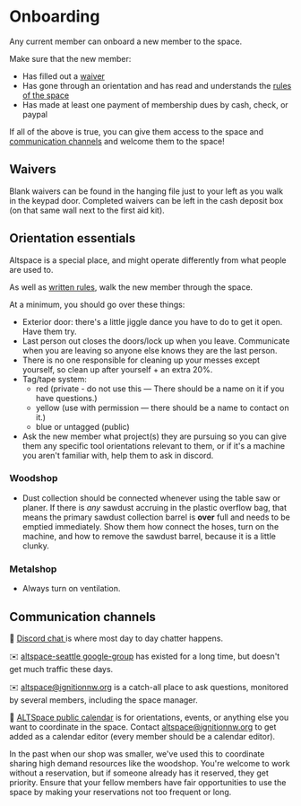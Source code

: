 # Onboarding

Any current member can onboard a new member to the space.

Make sure that the new member:
* Has filled out a [waiver](waivers.md)
* Has gone through an orientation and has read and understands the [rules of the space](https://altspaceseattle.com/alt-rules/)
* Has made at least one payment of membership dues by cash, check, or paypal

If all of the above is true, you can give them access to the space and [communication channels](#communication-channels) and welcome them to the space!

## Waivers

Blank waivers can be found in the hanging file just to your left as you walk in the keypad door. Completed waivers can be left in the cash deposit box (on that same wall next to the first aid kit).

## Orientation essentials

Altspace is a special place, and might operate differently from what people are used to.

As well as [written rules](https://altspaceseattle.com/alt-rules/), walk the new member through the space.

At a minimum, you should go over these things:

- Exterior door: there's a little jiggle dance you have to do to get it open. Have them try.
- Last person out closes the doors/lock up when you leave. Communicate when you are leaving so anyone else knows they are the last person.
- There is no one responsible for cleaning up your messes except yourself,
  so clean up after yourself + an extra 20%.
- Tag/tape system:
  - red (private - do not use this — There should be a name on it if you have questions.)
  - yellow (use with permission — there should be a name to contact on it.)
  - blue or untagged (public)
- Ask the new member what project(s) they are pursuing so you can give them any specific tool orientations relevant to them,
  or if it's a machine you aren't familiar with, help them to ask in discord.

### Woodshop

 - Dust collection should be connected whenever using the table saw or planer. If there is *any* sawdust accruing in the plastic overflow bag, that means the primary sawdust collection barrel is **over** full and needs to be emptied immediately. Show them how connect the hoses, turn on the machine, and how to remove the sawdust barrel, because it is a little clunky.

### Metalshop

 - Always turn on ventilation.

## Communication channels

💬 [Discord chat
](https://discord.com/channels/834243114339401759/834243243989663744) is where most day to day chatter happens.

✉️ [altspace-seattle
google-group](https://groups.google.com/d/forum/altspace-seattle) has existed for a long time, but doesn't get much traffic these days.

✉️ [altspace@ignitionnw.org](mailto:altspace@ignitionnw.org) is a catch-all place to ask questions, monitored by several members, including the space manager.

📆 [ALTSpace public calendar](https://calendar.google.com/calendar/u/0?cid=ZnRnc210cjJua2lwZWJpNjN1c2EyamJ2MjBAZ3JvdXAuY2FsZW5kYXIuZ29vZ2xlLmNvbQ) is for orientations, events, or anything else you want to coordinate in the space. Contact altspace@ignitionnw.org to get added as a calendar editor (every member should be a calendar editor).

In the past when our shop was smaller, we've used this to coordinate sharing high demand resources like the woodshop. You're welcome to work  without a reservation, but if someone already has it reserved, they get priority. Ensure that your fellow members have fair opportunities to use the space by making your reservations not too frequent or long.
